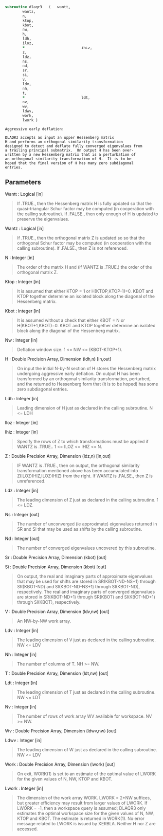 ```fortran
subroutine dlaqr3	(	wantt,
		wantz,
		n,
		ktop,
		kbot,
		nw,
		h,
		ldh,
		iloz,
		*                          ihiz,
		z,
		ldz,
		ns,
		nd,
		sr,
		si,
		v,
		ldv,
		nh,
		t,
		*                          ldt,
		nv,
		wv,
		ldwv,
		work,
		lwork )
```

    Aggressive early deflation:

    DLAQR3 accepts as input an upper Hessenberg matrix
    H and performs an orthogonal similarity transformation
    designed to detect and deflate fully converged eigenvalues from
    a trailing principal submatrix.  On output H has been over-
    written by a new Hessenberg matrix that is a perturbation of
    an orthogonal similarity transformation of H.  It is to be
    hoped that the final version of H has many zero subdiagonal
    entries.

## Parameters
Wantt : Logical [in]
> If .TRUE., then the Hessenberg matrix H is fully updated
> so that the quasi-triangular Schur factor may be
> computed (in cooperation with the calling subroutine).
> If .FALSE., then only enough of H is updated to preserve
> the eigenvalues.

Wantz : Logical [in]
> If .TRUE., then the orthogonal matrix Z is updated so
> so that the orthogonal Schur factor may be computed
> (in cooperation with the calling subroutine).
> If .FALSE., then Z is not referenced.

N : Integer [in]
> The order of the matrix H and (if WANTZ is .TRUE.) the
> order of the orthogonal matrix Z.

Ktop : Integer [in]
> It is assumed that either KTOP = 1 or H(KTOP,KTOP-1)=0.
> KBOT and KTOP together determine an isolated block
> along the diagonal of the Hessenberg matrix.

Kbot : Integer [in]
> It is assumed without a check that either
> KBOT = N or H(KBOT+1,KBOT)=0.  KBOT and KTOP together
> determine an isolated block along the diagonal of the
> Hessenberg matrix.

Nw : Integer [in]
> Deflation window size.  1 <= NW <= (KBOT-KTOP+1).

H : Double Precision Array, Dimension (ldh,n) [in,out]
> On input the initial N-by-N section of H stores the
> Hessenberg matrix undergoing aggressive early deflation.
> On output H has been transformed by an orthogonal
> similarity transformation, perturbed, and the returned
> to Hessenberg form that (it is to be hoped) has some
> zero subdiagonal entries.

Ldh : Integer [in]
> Leading dimension of H just as declared in the calling
> subroutine.  N <= LDH

Iloz : Integer [in]

Ihiz : Integer [in]
> Specify the rows of Z to which transformations must be
> applied if WANTZ is .TRUE.. 1 <= ILOZ <= IHIZ <= N.

Z : Double Precision Array, Dimension (ldz,n) [in,out]
> IF WANTZ is .TRUE., then on output, the orthogonal
> similarity transformation mentioned above has been
> accumulated into Z(ILOZ:IHIZ,ILOZ:IHIZ) from the right.
> If WANTZ is .FALSE., then Z is unreferenced.

Ldz : Integer [in]
> The leading dimension of Z just as declared in the
> calling subroutine.  1 <= LDZ.

Ns : Integer [out]
> The number of unconverged (ie approximate) eigenvalues
> returned in SR and SI that may be used as shifts by the
> calling subroutine.

Nd : Integer [out]
> The number of converged eigenvalues uncovered by this
> subroutine.

Sr : Double Precision Array, Dimension (kbot) [out]

Si : Double Precision Array, Dimension (kbot) [out]
> On output, the real and imaginary parts of approximate
> eigenvalues that may be used for shifts are stored in
> SR(KBOT-ND-NS+1) through SR(KBOT-ND) and
> SI(KBOT-ND-NS+1) through SI(KBOT-ND), respectively.
> The real and imaginary parts of converged eigenvalues
> are stored in SR(KBOT-ND+1) through SR(KBOT) and
> SI(KBOT-ND+1) through SI(KBOT), respectively.

V : Double Precision Array, Dimension (ldv,nw) [out]
> An NW-by-NW work array.

Ldv : Integer [in]
> The leading dimension of V just as declared in the
> calling subroutine.  NW <= LDV

Nh : Integer [in]
> The number of columns of T.  NH >= NW.

T : Double Precision Array, Dimension (ldt,nw) [out]

Ldt : Integer [in]
> The leading dimension of T just as declared in the
> calling subroutine.  NW <= LDT

Nv : Integer [in]
> The number of rows of work array WV available for
> workspace.  NV >= NW.

Wv : Double Precision Array, Dimension (ldwv,nw) [out]

Ldwv : Integer [in]
> The leading dimension of W just as declared in the
> calling subroutine.  NW <= LDV

Work : Double Precision Array, Dimension (lwork) [out]
> On exit, WORK(1) is set to an estimate of the optimal value
> of LWORK for the given values of N, NW, KTOP and KBOT.

Lwork : Integer [in]
> The dimension of the work array WORK.  LWORK = 2*NW
> suffices, but greater efficiency may result from larger
> values of LWORK.
> If LWORK = -1, then a workspace query is assumed; DLAQR3
> only estimates the optimal workspace size for the given
> values of N, NW, KTOP and KBOT.  The estimate is returned
> in WORK(1).  No error message related to LWORK is issued
> by XERBLA.  Neither H nor Z are accessed.

